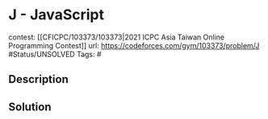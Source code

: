 # J - JavaScript

contest: [[CFICPC/103373/103373|2021 ICPC Asia Taiwan Online Programming Contest]]
url: https://codeforces.com/gym/103373/problem/J
#Status/UNSOLVED
Tags: #

## Description

## Solution

